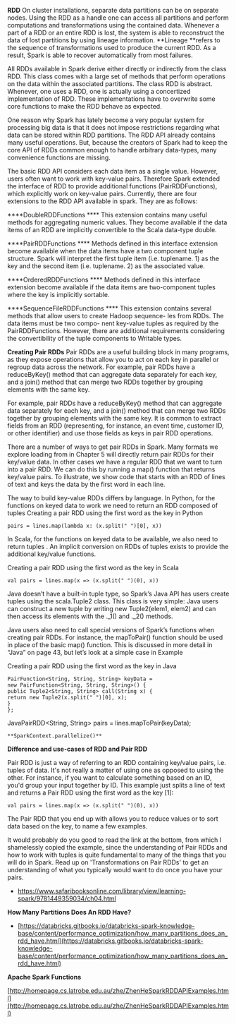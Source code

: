 **RDD**
On cluster installations, separate data partitions can be on separate nodes. Using the RDD as a handle one can access all partitions and perform computations and transformations using the contained data. Whenever a part of a RDD or an entire RDD is lost, the system is able to reconstruct the data of lost partitions by using lineage information. **Lineage **refers to the sequence of transformations used to produce the current RDD. As a result, Spark is able to recover automatically from most failures.

All RDDs available in Spark derive either directly or indirectly from the class RDD. This class comes with a large set of methods that perform operations on the data within the associated partitions. The class RDD is abstract. Whenever, one uses a RDD, one is actually using a concertized implementation of RDD. These implementations have to overwrite some core functions to make the RDD behave as expected.

One reason why Spark has lately become a very popular system for processing big data is that it does not impose restrictions regarding what data can be stored within RDD partitions. The RDD API already contains many useful operations. But, because the creators of Spark had to keep the core API of RDDs common enough to handle arbitrary data-types, many convenience functions are missing.

The basic RDD API considers each data item as a single value. However, users often want to work with key-value pairs. Therefore Spark extended the interface of RDD to provide additional functions (PairRDDFunctions), which explicitly work on key-value pairs. Currently, there are four extensions to the RDD API available in spark. They are as follows:

****DoubleRDDFunctions ****
This extension contains many useful methods for aggregating numeric values. They become available if the data items of an RDD are implicitly convertible to the Scala data-type double.

****PairRDDFunctions ****
Methods defined in this interface extension become available when the data items have a two component tuple structure. Spark will interpret the first tuple item (i.e. tuplename. 1) as the key and the second item (i.e. tuplename. 2) as the associated value.

****OrderedRDDFunctions ****
Methods defined in this interface extension become available if the data items are two-component tuples where the key is implicitly sortable.

****SequenceFileRDDFunctions ****
This extension contains several methods that allow users to create Hadoop sequence- les from RDDs. The data items must be two compo- nent key-value tuples as required by the PairRDDFunctions. However, there are additional requirements considering the convertibility of the tuple components to Writable types.



**Creating Pair RDDs**
Pair RDDs are a useful building block in many programs, as they expose operations that allow you to act on each key in parallel or regroup data across the network. For example, pair RDDs have a reduceByKey() method that can aggregate data separately for each key, and a join() method that can merge two RDDs together by grouping elements with the same key.

For example, pair RDDs have a reduceByKey() method that can aggregate data separately for each key, and a join() method that can merge two RDDs together by grouping elements with the same key. It is common to extract fields from an RDD (representing, for instance, an event time, customer ID, or other identifier) and use those fields as keys in pair RDD operations.


There are a number of ways to get pair RDDs in Spark. Many formats we explore loading from in Chapter 5 will directly return pair RDDs for their key/value data. In other cases we have a regular RDD that we want to turn into a pair RDD. We can do this by running a map() function that returns key/value pairs. To illustrate, we show code that starts with an RDD of lines of text and keys the data by the first word in each line.

The way to build key-value RDDs differs by language. In Python, for the functions on keyed data to work we need to return an RDD composed of tuples Creating a pair RDD using the first word as the key in Python

    pairs = lines.map(lambda x: (x.split(" ")[0], x))

In Scala, for the functions on keyed data to be available, we also need to return tuples . An implicit conversion on RDDs of tuples exists to provide the additional key/value functions.

Creating a pair RDD using the first word as the key in Scala

    val pairs = lines.map(x => (x.split(" ")(0), x))

Java doesn’t have a built-in tuple type, so Spark’s Java API has users create tuples using the scala.Tuple2 class. This class is very simple: Java users can construct a new tuple by writing new Tuple2(elem1, elem2) and can then access its elements with the ._1() and ._2() methods.

Java users also need to call special versions of Spark’s functions when creating pair RDDs. For instance, the mapToPair() function should be used in place of the basic map() function. This is discussed in more detail in “Java” on page 43, but let’s look at a simple case in Example 

Creating a pair RDD using the first word as the key in Java

    PairFunction<String, String, String> keyData =
    new PairFunction<String, String, String>() {
    public Tuple2<String, String> call(String x) {
    return new Tuple2(x.split(" ")[0], x);
    }
    };
JavaPairRDD<String, String> pairs = lines.mapToPair(keyData);

    **SparkContext.parallelize()**


**Difference and use-cases of RDD and Pair RDD**

Pair RDD is just a way of referring to an RDD containing key/value pairs, i.e. tuples of data. It's not really a matter of using one as opposed to using the other. For instance, if you want to calculate something based on an ID, you'd group your input together by ID. This example just splits a line of text and returns a Pair RDD using the first word as the key [1]:

    val pairs = lines.map(x => (x.split(" ")(0), x))
The Pair RDD that you end up with allows you to reduce values or to sort data based on the key, to name a few examples.

It would probably do you good to read the link at the bottom, from which I shamelessly copied the example, since the understanding of Pair RDDs and how to work with tuples is quite fundamental to many of the things that you will do in Spark. Read up on 'Transformations on Pair RDDs' to get an understanding of what you typically would want to do once you have your pairs.

* https://www.safaribooksonline.com/library/view/learning-spark/9781449359034/ch04.html

**How Many Partitions Does An RDD Have?**


* [https://databricks.gitbooks.io/databricks-spark-knowledge-base/content/performance_optimization/how_many_partitions_does_an_rdd_have.html](https://databricks.gitbooks.io/databricks-spark-knowledge-base/content/performance_optimization/how_many_partitions_does_an_rdd_have.html)

****Apache Spark Functions****

[http://homepage.cs.latrobe.edu.au/zhe/ZhenHeSparkRDDAPIExamples.html](http://homepage.cs.latrobe.edu.au/zhe/ZhenHeSparkRDDAPIExamples.html)